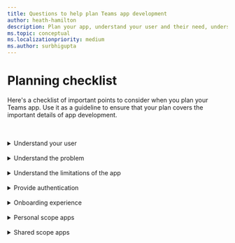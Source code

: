 ```yaml
---
title: Questions to help plan Teams app development
author: heath-hamilton
description: Plan your app, understand your user and their need, understand the user problems that your app would solve, plan user authentication and their onboarding experience
ms.topic: conceptual
ms.localizationpriority: medium
ms.author: surbhigupta
---
```


# Planning checklist

Here's a checklist of important points to consider when you plan your Teams app. Use it as a guideline to ensure that your plan covers the important details of app development.

<br>
<br>
<details>
<summary>Understand your user</summary>

| # | Consider... |
| --- | --- |
| 1 | Are the users primarily front-line workers on mobile clients? |
| 2 | Do you expect many guest users to need access to your app? |
| 3 | Do they use teams and channels or primarily group chats? |
| 4 | How technically sophisticated are your primary users? |
| 5 | Do you need a thorough onboarding experience or a few pointers might do? |
|
</details>
<br>
<details>
<summary>Understand the problem</summary>

| # | Consider... |
|--- | --- |
| 1 | What are the pros and cons of the current state system used by your users? |
| 2 | What are the issues faced by your users that you want to address? |
| 3 | What features or capabilities your users like and love in their current way of doing the process? |
|
</details>
<br>
<details>
<summary>Understand the limitations of the app</summary>

| # | Consider... |
| --- | --- |
| 1 | What are the challenges with back end integration of the current app? |
| 2 | Who owns the back end data - In-house or third-party? |
| 3 | Are there firewalls that impact the functioning of the app? |
| 4 | Are there APIs to access the data you need for functioning of your app? |
|
</details>
<br>
<details>
<summary>Provide authentication</summary>

| # | Consider...|
|--- | --- |
| 1 | Will the users access different views of data based on their roles? |
| 2 | Is there PII involved? |
| 3 | Will the interactions also be based on the user roles? |
| 4 | Will external users access the app? |
|
</details>
<br>
<details>
<summary>Onboarding experience</summary>

| # | Consider... |
| --- | --- |
| 1 | What happens when a user first configures your tab in a channel? |
| 2 | If you are sharing cards with a messaging extension, does it make sense to add a small link to a learn more page to help introduce users to what else your app can do? |
| 3 | Do you expect most people to already have some context of what your app is for, or to have already used your services in another context? |
| 4 | Are they coming to your app with no prior knowledge? |
|
</details>
<br>
<details>
<summary>Personal scope apps</summary>

| # | Consider... |
| --- | --- |
| 1 | Are there one-on-one interactions with the app required for privacy or other reasons? For example, checking leave balance or other private information. |
| 2 | Is there going to be collaboration among users who might not have any common Teams? For example, finding upcoming organization wide events in a company. |
| 3 | Are there any personalized notifications or messages that will need to be sent to a user throughout the Teams app experience? |
|
</details>
<br>
<details>
<summary>Shared scope apps</summary>

| # | Consider... |
| --- | --- |
| 1 | Is the information presented by the app, either in tab or through a bot, relevant and useful for most of the members in a Team? For example, Scrum app. |
| 2 | Could the app’s context change depending on the team in which it is added to? For example, Planner’s tasks are different in different teams. |
| 3 | Is it possible that all members in a persona who need to collaborate are a part of a single team? For example, agents working on a ticket. |
|
</details>